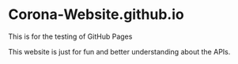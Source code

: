 # Corona-Website.github.io
This is for the testing of GitHub Pages

This website is just for fun and better understanding about the APIs.
